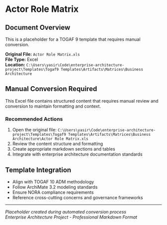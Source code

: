# Actor Role Matrix

## Document Overview
This is a placeholder for a TOGAF 9 template that requires manual conversion.

**Original File:** `Actor Role Matrix.xls`  
**File Type:** Excel  
**Location:** `C:\Users\yasir\Code\enterprise-architecture-project\Templates\Togaf9 Templates\Artifacts\Matrices\Business Architecture`

## Manual Conversion Required
This Excel file contains structured content that requires manual review and conversion to maintain formatting and context.

### Recommended Actions
1. Open the original file: `C:\Users\yasir\Code\enterprise-architecture-project\Templates\Togaf9 Templates\Artifacts\Matrices\Business Architecture\Actor Role Matrix.xls`
2. Review the content structure and formatting
3. Create appropriate markdown sections and tables
4. Integrate with enterprise architecture documentation standards

## Template Integration
- Align with TOGAF 10 ADM methodology
- Follow ArchiMate 3.2 modeling standards  
- Ensure NORA compliance requirements
- Reference cross-cutting concerns and governance frameworks

---
*Placeholder created during automated conversion process*  
*Enterprise Architecture Project - Professional Markdown Format*
